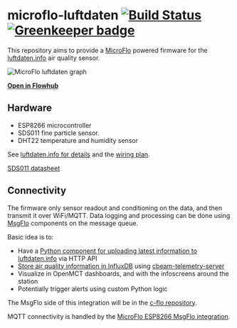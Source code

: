 microflo-luftdaten [![Build Status](https://travis-ci.org/c-base/microflo-luftdaten.svg?branch=master)](https://travis-ci.org/c-base/microflo-luftdaten) [![Greenkeeper badge](https://badges.greenkeeper.io/c-base/microflo-luftdaten.svg)](https://greenkeeper.io/)
==================

This repository aims to provide a [MicroFlo](http://microflo.org/) powered firmware for the [luftdaten.info](https://luftdaten.info/) air quality sensor.

![MicroFlo luftdaten graph](https://d2vqpl3tx84ay5.cloudfront.net/800x/microflo-luftdaten-graph.png)

**[Open in Flowhub](http://app.flowhub.io/#github/c-base/microflo-luftdaten)**

## Hardware

* ESP8266 microcontroller
* SDS011 fine particle sensor.
* DHT22 temperature and humidity sensor

See [luftdaten.info for details](https://luftdaten.info/feinstaubsensor-bauen/) and the [wiring plan](https://raw.githubusercontent.com/opendata-stuttgart/meta/master/files/nodemcu-v3-schaltplan-sds011.jpg).

[SDS011 datasheet](http://ecksteinimg.de/Datasheet/SDS011%20laser%20PM2.5%20sensor%20specification-V1.3.pdf)

## Connectivity

The firmware only sensor readout and conditioning on the data, and then transmit it over WiFi/MQTT.
Data logging and processing can be done using [MsgFlo](https://msgflo.org/) components on the message queue.

Basic idea is to:

* Have a [Python component for uploading latest information to luftdaten.info](https://github.com/c-base/c-flo/pull/93) via HTTP API
* [Store air quality information in InfluxDB](https://github.com/c-base/cbeam-telemetry-server/pull/61) using [cbeam-telemetry-server](https://github.com/c-base/cbeam-telemetry-server) 
* Visualize in OpenMCT dashboards, and with the infoscreens around the station
* Potentially trigger alerts using custom Python logic

The MsgFlo side of this integration will be in the [c-flo repository](https://github.com/c-base/c-flo).

MQTT connectivity is handled by the [MicroFlo ESP8266 MsgFlo integration](https://github.com/microflo/microflo/pull/143).
